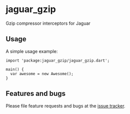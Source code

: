# jaguar_gzip

Gzip compressor interceptors for Jaguar

## Usage

A simple usage example:

    import 'package:jaguar_gzip/jaguar_gzip.dart';

    main() {
      var awesome = new Awesome();
    }

## Features and bugs

Please file feature requests and bugs at the [issue tracker][tracker].

[tracker]: https://github.com/Jaguar-dart/jaguar_gzip/issues
